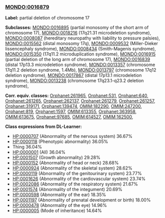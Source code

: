 
### [MONDO:0016879](http://purl.obolibrary.org/obo/MONDO_0016879)
**Label:** partial deletion of chromosome 17

**Subclasses:** [MONDO:0016895](http://purl.obolibrary.org/obo/MONDO_0016895) (partial monosomy of the short arm of chromosome 17), [MONDO:0018216](http://purl.obolibrary.org/obo/MONDO_0018216) (17q21.31 microdeletion syndrome), [MONDO:0008087](http://purl.obolibrary.org/obo/MONDO_0008087) (hereditary neuropathy with liability to pressure palsies), [MONDO:0015562](http://purl.obolibrary.org/obo/MONDO_0015562) (distal monosomy 17q), [MONDO:0009532](http://purl.obolibrary.org/obo/MONDO_0009532) (Miller-Dieker lissencephaly syndrome), [MONDO:0008434](http://purl.obolibrary.org/obo/MONDO_0008434) (Smith-Magenis syndrome), [MONDO:0015350](http://purl.obolibrary.org/obo/MONDO_0015350) (17q11.2 microduplication syndrome), [MONDO:0016915](http://purl.obolibrary.org/obo/MONDO_0016915) (partial deletion of the long arm of chromosome 17), [MONDO:0016839](http://purl.obolibrary.org/obo/MONDO_0016839) (distal 17p13.3 microdeletion syndrome), [MONDO:0013357](http://purl.obolibrary.org/obo/MONDO_0013357) (chromosome 17q11.2 deletion syndrome, 1.4Mb), [MONDO:0013797](http://purl.obolibrary.org/obo/MONDO_0013797) (chromosome 17q12 deletion syndrome), [MONDO:0017867](http://purl.obolibrary.org/obo/MONDO_0017867) (distal 17p13.1 microdeletion syndrome), [MONDO:0013238](http://purl.obolibrary.org/obo/MONDO_0013238) (chromosome 17q23.1-q23.2 deletion syndrome), 

**Corr. equiv. classes:** [Orphanet:261965](http://www.orpha.net/ORDO/Orphanet_261965), [Orphanet:531](http://www.orpha.net/ORDO/Orphanet_531), [Orphanet:640](http://www.orpha.net/ORDO/Orphanet_640), [Orphanet:261265](http://www.orpha.net/ORDO/Orphanet_261265), [Orphanet:262137](http://www.orpha.net/ORDO/Orphanet_262137), [Orphanet:261279](http://www.orpha.net/ORDO/Orphanet_261279), [Orphanet:261257](http://www.orpha.net/ORDO/Orphanet_261257), [Orphanet:319171](http://www.orpha.net/ORDO/Orphanet_319171), [Orphanet:139474](http://www.orpha.net/ORDO/Orphanet_139474), [OMIM:182290](http://purl.obolibrary.org/obo/OMIM_182290), [OMIM:247200](http://purl.obolibrary.org/obo/OMIM_247200), [Orphanet:819](http://www.orpha.net/ORDO/Orphanet_819), [Orphanet:1597](http://www.orpha.net/ORDO/Orphanet_1597), [OMIM:613355](http://purl.obolibrary.org/obo/OMIM_613355), [Orphanet:363958](http://www.orpha.net/ORDO/Orphanet_363958), [OMIM:613675](http://purl.obolibrary.org/obo/OMIM_613675), [Orphanet:97685](http://www.orpha.net/ORDO/Orphanet_97685), [OMIM:614527](http://purl.obolibrary.org/obo/OMIM_614527), [OMIM:162500](http://purl.obolibrary.org/obo/OMIM_162500), 

**Class expressions from DL-Learner:**

- [HP:0000707](http://purl.obolibrary.org/obo/HP_0000707) (Abnormality of the nervous system) 36.67%
- [HP:0000118](http://purl.obolibrary.org/obo/HP_0000118) (Phenotypic abnormality) 36.05%
- Thing 36.04%
- [HP:0000001](http://purl.obolibrary.org/obo/HP_0000001) (All) 36.04%
- [HP:0001507](http://purl.obolibrary.org/obo/HP_0001507) (Growth abnormality) 29.28%
- [HP:0000152](http://purl.obolibrary.org/obo/HP_0000152) (Abnormality of head or neck) 28.68%
- [HP:0000924](http://purl.obolibrary.org/obo/HP_0000924) (Abnormality of the skeletal system) 28.62%
- [HP:0000119](http://purl.obolibrary.org/obo/HP_0000119) (Abnormality of the genitourinary system) 23.77%
- [HP:0001626](http://purl.obolibrary.org/obo/HP_0001626) (Abnormality of the cardiovascular system) 23.74%
- [HP:0002086](http://purl.obolibrary.org/obo/HP_0002086) (Abnormality of the respiratory system) 21.67%
- [HP:0001574](http://purl.obolibrary.org/obo/HP_0001574) (Abnormality of the integument) 20.69%
- [HP:0000598](http://purl.obolibrary.org/obo/HP_0000598) (Abnormality of the ear) 18.35%
- [HP:0001197](http://purl.obolibrary.org/obo/HP_0001197) (Abnormality of prenatal development or birth) 18.00%
- [HP:0000478](http://purl.obolibrary.org/obo/HP_0000478) (Abnormality of the eye) 14.96%
- [HP:0000005](http://purl.obolibrary.org/obo/HP_0000005) (Mode of inheritance) 14.64%


